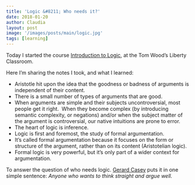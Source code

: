 ```yaml
---
title: 'Logic &#8211; Who needs it?'
date: 2018-01-20
author: Claudia
layout: post
image: '/images/posts/main/logic.jpg'
tags: [learning]
---
```


Today I started the course [Introduction to Logic](https://www.libertyclassroom.com/courses/introduction-to-logic/), at the Tom Wood&#8217;s Liberty Classroom.  

Here I&#8217;m sharing the notes I took, and what I learned:

  * Aristotle hit upon the idea that the goodness or badness of arguments is independent of their content.
  * There is a small number of types of arguments that are good.
  * When arguments are simple and their subjects uncontroversial, most people get it right.  When they become complex (by introducing semantic complexity, or negations) and/or when the subject matter of the argument is controversial, our native intuitions are prone to error.
  * The heart of logic is inference.
  * Logic is first and foremost, the study of formal argumentation.
  * It’s called formal argumentation because it focuses on the form or structure of the argument, rather than on its content (Aristotelian logic).
  * Formal logic is very powerful, but it’s only part of a wider context for argumentation.

To answer the question of who needs logic.  [Gerard Casey](https://www.mises.org/profile/gerard-n-casey) puts it in one simple sentence: _Anyone who wants to think straight and argue well._

